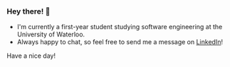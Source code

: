 ### Hey there! 👋

-   I'm currently a first-year student studying software engineering at the University of Waterloo.
-   Always happy to chat, so feel free to send me a message on [LinkedIn](https://www.linkedin.com/in/brian-zhang-bz/)!

Have a nice day!
